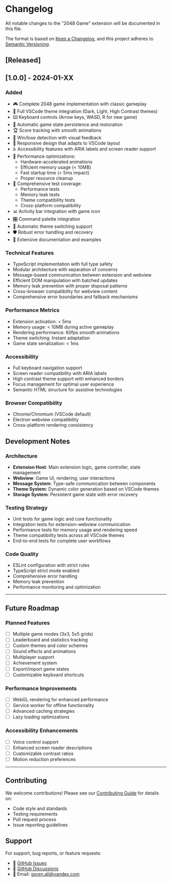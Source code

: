 # Changelog

All notable changes to the "2048 Game" extension will be documented in this file.

The format is based on [Keep a Changelog](https://keepachangelog.com/en/1.0.0/),
and this project adheres to [Semantic Versioning](https://semver.org/spec/v2.0.0.html).

## [Released]

## [1.0.0] - 2024-01-XX

### Added
- 🎮 Complete 2048 game implementation with classic gameplay
- 🎨 Full VSCode theme integration (Dark, Light, High Contrast themes)
- ⌨️ Keyboard controls (Arrow keys, WASD, R for new game)
- 💾 Automatic game state persistence and restoration
- 🏆 Score tracking with smooth animations
- 🎯 Win/lose detection with visual feedback
- 📱 Responsive design that adapts to VSCode layout
- ♿ Accessibility features with ARIA labels and screen reader support
- 🚀 Performance optimizations:
  - Hardware-accelerated animations
  - Efficient memory usage (< 10MB)
  - Fast startup time (< 5ms impact)
  - Proper resource cleanup
- 🧪 Comprehensive test coverage:
  - Performance tests
  - Memory leak tests  
  - Theme compatibility tests
  - Cross-platform compatibility
- 📊 Activity bar integration with game icon
- 🎛️ Command palette integration
- 🔄 Automatic theme switching support
- 🛡️ Robust error handling and recovery
- 📝 Extensive documentation and examples

### Technical Features
- TypeScript implementation with full type safety
- Modular architecture with separation of concerns
- Message-based communication between extension and webview
- Efficient DOM manipulation with batched updates
- Memory leak prevention with proper disposal patterns
- Cross-browser compatibility for webview content
- Comprehensive error boundaries and fallback mechanisms

### Performance Metrics
- Extension activation: < 5ms
- Memory usage: < 10MB during active gameplay
- Rendering performance: 60fps smooth animations
- Theme switching: Instant adaptation
- Game state serialization: < 1ms

### Accessibility
- Full keyboard navigation support
- Screen reader compatibility with ARIA labels
- High contrast theme support with enhanced borders
- Focus management for optimal user experience
- Semantic HTML structure for assistive technologies

### Browser Compatibility
- Chrome/Chromium (VSCode default)
- Electron webview compatibility
- Cross-platform rendering consistency

## Development Notes

### Architecture
- **Extension Host**: Main extension logic, game controller, state management
- **Webview**: Game UI, rendering, user interactions
- **Message System**: Type-safe communication between components
- **Theme System**: Dynamic color generation based on VSCode themes
- **Storage System**: Persistent game state with error recovery

### Testing Strategy
- Unit tests for game logic and core functionality
- Integration tests for extension-webview communication
- Performance tests for memory usage and rendering speed
- Theme compatibility tests across all VSCode themes
- End-to-end tests for complete user workflows

### Code Quality
- ESLint configuration with strict rules
- TypeScript strict mode enabled
- Comprehensive error handling
- Memory leak prevention
- Performance monitoring and optimization

---

## Future Roadmap

### Planned Features
- [ ] Multiple game modes (3x3, 5x5 grids)
- [ ] Leaderboard and statistics tracking
- [ ] Custom themes and color schemes
- [ ] Sound effects and animations
- [ ] Multiplayer support
- [ ] Achievement system
- [ ] Export/import game states
- [ ] Customizable keyboard shortcuts

### Performance Improvements
- [ ] WebGL rendering for enhanced performance
- [ ] Service worker for offline functionality
- [ ] Advanced caching strategies
- [ ] Lazy loading optimizations

### Accessibility Enhancements
- [ ] Voice control support
- [ ] Enhanced screen reader descriptions
- [ ] Customizable contrast ratios
- [ ] Motion reduction preferences

---

## Contributing

We welcome contributions! Please see our [Contributing Guide](CONTRIBUTING.md) for details on:
- Code style and standards
- Testing requirements
- Pull request process
- Issue reporting guidelines

## Support

For support, bug reports, or feature requests:
- 🐛 [GitHub Issues](https://github.com/aligoren/vscode-2048/issues)
- 💬 [GitHub Discussions](https://github.com/aligoren/vscode-2048/discussions)
- 📧 Email: goren.ali@yandex.com